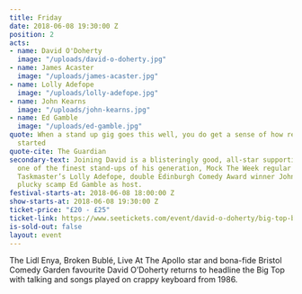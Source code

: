 ```yaml
---
title: Friday
date: 2018-06-08 19:30:00 Z
position: 2
acts:
- name: David O'Doherty
  image: "/uploads/david-o-doherty.jpg"
- name: James Acaster
  image: "/uploads/james-acaster.jpg"
- name: Lolly Adefope
  image: "/uploads/lolly-adefope.jpg"
- name: John Kearns
  image: "/uploads/john-kearns.jpg"
- name: Ed Gamble
  image: "/uploads/ed-gamble.jpg"
quote: When a stand up gig goes this well, you do get a sense of how religions are
  started
quote-cite: The Guardian
secondary-text: Joining David is a blisteringly good, all-star supporting cast with
  one of the finest stand-ups of his generation, Mock The Week regular James Acaster,
  Taskmaster’s Lolly Adefope, double Edinburgh Comedy Award winner John Kearns and
  plucky scamp Ed Gamble as host.
festival-starts-at: 2018-06-08 18:00:00 Z
show-starts-at: 2018-06-08 19:30:00 Z
ticket-price: "£20 - £25"
ticket-link: https://www.seetickets.com/event/david-o-doherty/big-top-bristol-comedy-garden/1206493
is-sold-out: false
layout: event
---
```


The Lidl Enya, Broken Bublé, Live At The Apollo star and bona-fide Bristol Comedy Garden favourite David O’Doherty returns to headline the Big Top with talking and songs played on crappy keyboard from 1986. 